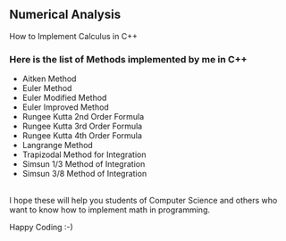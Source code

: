 <h2>Numerical Analysis</h2>

<p>How to Implement Calculus in C++ </p>

<h3>Here is the list of Methods implemented by me in C++ </h3>
<ul>
  <li>Aitken Method</li>
  <li>Euler Method</li>
  <li>Euler Modified Method</li>
  <li>Euler Improved Method</li>
  <li>Rungee Kutta 2nd Order Formula</li>
  <li>Rungee Kutta 3rd Order Formula</li>
  <li>Rungee Kutta 4th Order Formula</li>
  <li>Langrange Method</li>
  <li>Trapizodal Method for Integration</li>
  <li>Simsun 1/3 Method of Integration</li>
  <li>Simsun 3/8 Method of Integration</li>
 </ul>
 <br>
I hope these will help you students of Computer Science and others who want to know how to implement math in programming.

Happy Coding :-)
